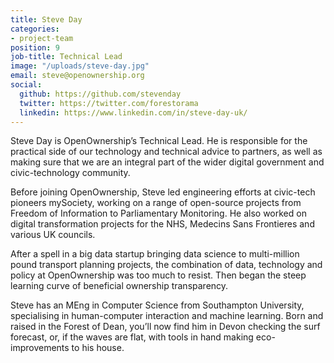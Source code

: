 ```yaml
---
title: Steve Day
categories:
- project-team
position: 9
job-title: Technical Lead
image: "/uploads/steve-day.jpg"
email: steve@openownership.org
social:
  github: https://github.com/stevenday
  twitter: https://twitter.com/forestorama
  linkedin: https://www.linkedin.com/in/steve-day-uk/
---
```

Steve Day is OpenOwnership’s Technical Lead. He is responsible for the practical side of our technology and technical advice to partners, as well as making sure that we are an integral part of the wider digital government and civic-technology community.

Before joining OpenOwnership, Steve led engineering efforts at civic-tech pioneers mySociety, working on a range of open-source projects from Freedom of Information to Parliamentary Monitoring. He also worked on digital transformation projects for the NHS, Medecins Sans Frontieres and various UK councils.

After a spell in a big data startup bringing data science to multi-million pound transport planning projects, the combination of data, technology and policy at OpenOwnership was too much to resist. Then began the steep learning curve of beneficial ownership transparency.

Steve has an MEng in Computer Science from Southampton University, specialising in human-computer interaction and machine learning. Born and raised in the Forest of Dean, you’ll now find him in Devon checking the surf forecast, or, if the waves are flat, with tools in hand making eco-improvements to his house.
